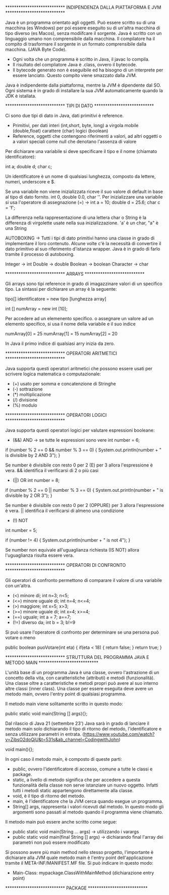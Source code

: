 *************************** INDIPENDENZA DALLA PIATTAFORMA E JVM ***************************

Java è un programma orientato agli oggetti. Può essere scritto su di una macchina (es Windows) per poi essere eseguito su di un'altra macchina di tipo diverso (es Macos), senza modiifcare il sorgente.
Java è scritto con un linguaggio umano non comprensibile dalla macchina. Il compilatore ha il compito di trasformare il sorgente in un formato comprensibile dalla macchina. (JAVA Byte Code).

- Ogni volta che un programma è scritto in Java, il javac lo compila.
- Il risultato del compliatore Java è .class, ovvero il bytecode.
- Il bytecode generato non è eseguibile ed ha bisogno di un interprete per essere lanciato. Questo compito viene smazzato dalla JVM.

Java è indipendente dalla piattaforma, mentre la JVM è dipendente dal SO. Ogni sistema è in grado di installare la sua JVM automaticamente quando la JDK è istallata.

*************************** TIPI DI DATO ***************************

Ci sono due tipi di dato in Java, dati primitivi è reference.

- Primitivi, per dati interi (int,short, byte, long) a virgola mobile (double,float) carattere (char) logici (boolean)
- Reference, oggetti che contengono riferimenti a valori, ad altri oggetti o a valori speciali come null che denotano l'assenza di valore

Per dichiarare una variabile si deve specificare il tipo e il nome (chiamato identificatore):

int a; double d; char c;

Un identificatore è un nome di qualsiasi lunghezza, composto da lettere, numeri, underscore e $.

Se una variabile non viene inizializzata riceve il suo valore di default in base al tipo di dato fornito. int 0, double 0.0, char ''.
Per inizializzare una variabile si usa l'operatore di assegnazione (=) -> int a = 10; double d = 25.6; char c = 'f';

La differenza nella rappresentazione di una lettera char o String è la differenza di virgolette usate nella sua inizializzazione. 
'a' è un char, "a" è una String

AUTOBOXING -> Tutti i tipi di dato primitivi hanno una classe in grado di implementare il loro contenuto. Alcune volte c'è la necessità di convertire il dato primitivo al suo riferimento d'istanza wrapper. Java è in grado di farlo tramite il processo di autoboxing.

Integer -> int
Double -> double
Boolean -> boolean
Character -> char

*************************** ARRAYS ***************************

Gli arrays sono tipi reference in grado di imagazzinare valori di un specifico tipo. La sintassi per dichiarare un array è la seguente:

tipo[] identificatore = new tipo [lunghezza array]

int [] numArray = new int [10];

Per accedere ad un elemenento specifico. o assegnare un valore ad un elemento specifico, si usa il nome della variabile e il suo indice

numArray[0] = 25
numArray[1] = 15
numArray[2] = 20

In Java il primo indice di qualsiasi arry inizia da zero.

*************************** OPERATORI ARITMETICI ***************************

Java supporta questi operatori aritmetici che possono essere usati per scrivere logica matematica o computazionale:

* (+) usato per somma e concatenzione di Stringhe
* (-) sottrazione
* (*) moltiplicazione
* (/) divisione
* (%) modulo

*************************** OPERATORI LOGICI *************************** 

Java supporta questi operatori logici per valutare espressioni booleane:

* (&&) AND -> se tutte le espressioni sono vere
int number = 6;
        
if (number % 2 == 0 && number % 3 == 0) {
    System.out.println(number + " is divisible by 2 AND 3");
}

Se number è divisibile con resto 0 per 2 (E) per 3 allora l'espressione è vera. && identifica il verificarsi di 2 o più casi

* (||) OR
int number = 8;
        
if (number % 2 == 0 || number % 3 == 0) {
    System.out.println(number + " is divisible by 2 OR 3");
}

Se number è divisibile con resto 0 per 2 (OPPURE) per 3 allora l'espressione è vera. || identifica il verificarsi di almeno una condizione

* (!) NOT

int number = 5;
        
if (number != 4) {
    System.out.println(number + " is not 4");
}

Se number non equivale all'uguaglianza richiesta (IS NOT) allora l'uguaglianza risulta essere vera.

*************************** OPERATORI DI CONFRONTO ***************************

Gli operatori di confronto permettono di comparare il valore di una variabile con un'altra.

* (<) minore di; int n=3;  n<5;
* (<=) minore uguale di; int n=4;  n<=4;
* (>) maggiore; int x=5;  x>3;
* (>=) minore uguale di; int x=4;  x>=4;
* (==) uguale; int a = 7; a==7;
* (!=) diverso da; int b = 3; b!=9

Si può usare l'operatore di confronto per determinare se una persona può votare o meno

public boolean puoVotare(int eta) {
    if(eta < 18) {
        return false;
    }
    return true;
}

*************************** STRUTTURA DEL PROGRAMMA JAVA E METODO MAIN *************************** 

L'unità base di un programma Java è una classe, ovvero l'astrazione di un concetto della vita, con caratteristiche (attributi) e metodi (funzionalità). Una classe oltre a caratteristiche e metodi propri può avere al suo interno altre classi (inner class).
Una classe per essere eseguita deve avere un metodo main, ovvero l'entry point di qualsiasi programma.

Il metodo main viene solitamente scritto in questo modo:

public static void main(String [] args){};

Dal rilascio di Java 21 (settembre 23') Java sarà in grado di lanciare il metodo main solo dichiarando il tipo di ritorno del metodo, l'identificatore e senza utilizzare parametri in entrata. (https://www.youtube.com/watch?v=ZibsO2doQjU&t=531s&ab_channel=CodingwithJohn)

void main(){};

In ogni caso il metodo main, è composto di queste parti:

* public, ovvero l'identificatore di accesso, comune a tutte le classi e package.
* static, a livello di metodo significa che per accedere a questa funzionalità della classe non serve istanziare un nuovo oggetto. Infatti tutti i metodi static appartengono direttamente alla classe.
* void, è il tipo di ritorno del metodo.
* main, è l'identificatore che la JVM cerca quando esegue un programma.
* String[] args, rappresenta i valori ricevuti dal metodo. In questo modo gli argomenti sono passati al metodo quando il programma viene chiamato.

Il metodo main può essere anche scritto come segue:

- public static void main(String ... args) -> utilizzando i varargs
- public static void main(final String [] args) -> dichiarando final l'array dei parametri non può essere modificato

Si possono avere più main method nello stesso progetto, l'importante è dichiarare alla JVM quale metodo main è l'entry point dell'applicazione tramite il META-INF/MANIFEST.MF file. Si può indicare in questo modo:

* Main-Class: mypackage.ClassWithMainMethod (dichiarazione entry point)

*************************** PACKAGE *************************** 
































